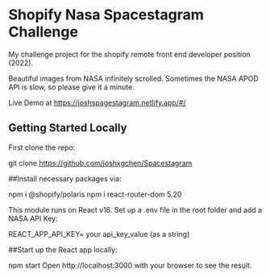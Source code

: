 # Shopify Nasa Spacestagram Challenge

My challenge project for the shopify remote front end developer position (2022).

Beautiful images from NASA infinitely scrolled. Sometimes the NASA APOD API is slow, so please give it a minute.

Live Demo at https://joshspagestagram.netlify.app/#/

## Getting Started Locally


First clone the repo:

git clone https://github.com/joshxgchen/Spacestagram


##Install necessary packages via:

npm i @shopify/polaris
npm i react-router-dom 5.20


This module runs on React v16. 
Set up a .env file in the root folder and add a NASA API Key:

REACT_APP_API_KEY= your api_key_value (as a string)

##Start up the React app locally:

npm start
Open http://localhost:3000 with your browser to see the result.
